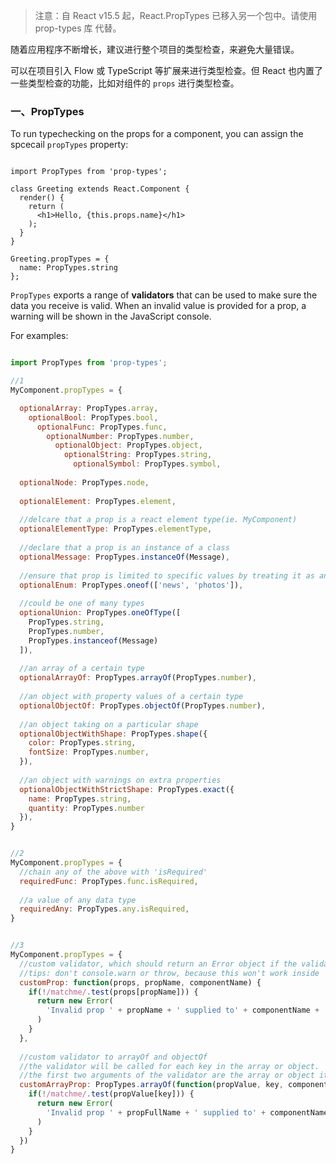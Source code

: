 
> 注意：自 React v15.5 起，React.PropTypes 已移入另一个包中。请使用 prop-types 库 代替。

随着应用程序不断增长，建议进行整个项目的类型检查，来避免大量错误。

可以在项目引入 Flow 或 TypeScript 等扩展来进行类型检查。但 React 也内置了一些类型检查的功能，比如对组件的 `props` 进行类型检查。

### 一、PropTypes

To run typechecking on the props for a component, you can assign the spcecail `propTypes` property:

```react

import PropTypes from 'prop-types';

class Greeting extends React.Component {
  render() {
    return (
      <h1>Hello, {this.props.name}</h1>
    );
  }
}

Greeting.propTypes = {
  name: PropTypes.string
};

```

`PropTypes` exports a range of **validators** that can be used to make sure the data you receive is valid. When an invalid value is provided for a prop, a warning will be shown in the JavaScript console.

For examples:

```javascript

import PropTypes from 'prop-types';

//1
MyComponent.propTypes = {

  optionalArray: PropTypes.array,
    optionalBool: PropTypes.bool,
      optionalFunc: PropTypes.func,
        optionalNumber: PropTypes.number,
          optionalObject: PropTypes.object,
            optionalString: PropTypes.string,
              optionalSymbol: PropTypes.symbol,
  
  optionalNode: PropTypes.node,
  
  optionalElement: PropTypes.element,
  
  //delcare that a prop is a react element type(ie. MyComponent)
  optionalElementType: PropTypes.elementType,
  
  //declare that a prop is an instance of a class
  optionalMessage: PropTypes.instanceOf(Message),
  
  //ensure that prop is limited to specific values by treating it as an enum
  optionalEnum: PropTypes.oneof(['news', 'photos']),
  
  //could be one of many types
  optionalUnion: PropTypes.oneOfType([
    PropTypes.string,
    PropTypes.number,
    PropTypes.instanceof(Message)
  ]),
  
  //an array of a certain type
  optionalArrayOf: PropTypes.arrayOf(PropTypes.number),
  
  //an object with property values of a certain type
  optionalObjectOf: PropTypes.objectOf(PropTypes.number),
  
  //an object taking on a particular shape
  optionalObjectWithShape: PropTypes.shape({
    color: PropTypes.string,
    fontSize: PropTypes.number,
  }),
  
  //an object with warnings on extra properties
  optionalObjectWithStrictShape: PropTypes.exact({
    name: PropTypes.string,
    quantity: PropTypes.number
  }),
}


//2
MyComponent.propTypes = {
  //chain any of the above with 'isRequired'
  requiredFunc: PropTypes.func.isRequired,
  
  //a value of any data type
  requiredAny: PropTypes.any.isRequired,
}


//3
MyComponent.propTypes = {
  //custom validator, which should return an Error object if the validation fails.
  //tips: don't console.warn or throw, because this won't work inside 'oneOfType'
  customProp: function(props, propName, componentName) {
    if(!/matchme/.test(props[propName])) {
      return new Error(
        'Invalid prop ' + propName + ' supplied to' + componentName + '. Validation failed.'
      )
    }
  },
  
  //custom validator to arrayOf and objectOf
  //the validator will be called for each key in the array or object.
  //the first two arguments of the validator are the array or object it itself
  customArrayProp: PropTypes.arrayOf(function(propValue, key, componentName, location, propFullName) {
    if(!/matchme/.test(propValue[key])) {
      return new Error(
        'Invalid prop ' + propFullName + ' supplied to' + componentName + '. Validation failed.'
      )      
    }
  })
}

```

